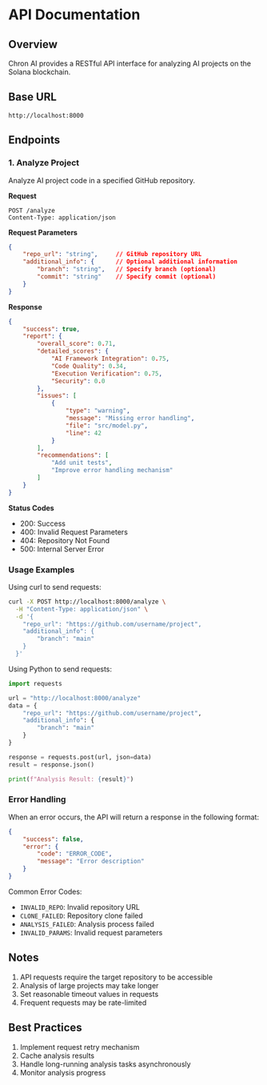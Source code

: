 # API Documentation

## Overview

Chron AI provides a RESTful API interface for analyzing AI projects on the Solana blockchain.

## Base URL

```
http://localhost:8000
```

## Endpoints

### 1. Analyze Project

Analyze AI project code in a specified GitHub repository.

**Request**

```http
POST /analyze
Content-Type: application/json
```

**Request Parameters**

```json
{
    "repo_url": "string",     // GitHub repository URL
    "additional_info": {      // Optional additional information
        "branch": "string",   // Specify branch (optional)
        "commit": "string"    // Specify commit (optional)
    }
}
```

**Response**

```json
{
    "success": true,
    "report": {
        "overall_score": 0.71,
        "detailed_scores": {
            "AI Framework Integration": 0.75,
            "Code Quality": 0.34,
            "Execution Verification": 0.75,
            "Security": 0.0
        },
        "issues": [
            {
                "type": "warning",
                "message": "Missing error handling",
                "file": "src/model.py",
                "line": 42
            }
        ],
        "recommendations": [
            "Add unit tests",
            "Improve error handling mechanism"
        ]
    }
}
```

**Status Codes**

- 200: Success
- 400: Invalid Request Parameters
- 404: Repository Not Found
- 500: Internal Server Error

### Usage Examples

Using curl to send requests:

```bash
curl -X POST http://localhost:8000/analyze \
  -H "Content-Type: application/json" \
  -d '{
    "repo_url": "https://github.com/username/project",
    "additional_info": {
        "branch": "main"
    }
  }'
```

Using Python to send requests:

```python
import requests

url = "http://localhost:8000/analyze"
data = {
    "repo_url": "https://github.com/username/project",
    "additional_info": {
        "branch": "main"
    }
}

response = requests.post(url, json=data)
result = response.json()

print(f"Analysis Result: {result}")
```

### Error Handling

When an error occurs, the API will return a response in the following format:

```json
{
    "success": false,
    "error": {
        "code": "ERROR_CODE",
        "message": "Error description"
    }
}
```

Common Error Codes:

- `INVALID_REPO`: Invalid repository URL
- `CLONE_FAILED`: Repository clone failed
- `ANALYSIS_FAILED`: Analysis process failed
- `INVALID_PARAMS`: Invalid request parameters

## Notes

1. API requests require the target repository to be accessible
2. Analysis of large projects may take longer
3. Set reasonable timeout values in requests
4. Frequent requests may be rate-limited

## Best Practices

1. Implement request retry mechanism
2. Cache analysis results
3. Handle long-running analysis tasks asynchronously
4. Monitor analysis progress
